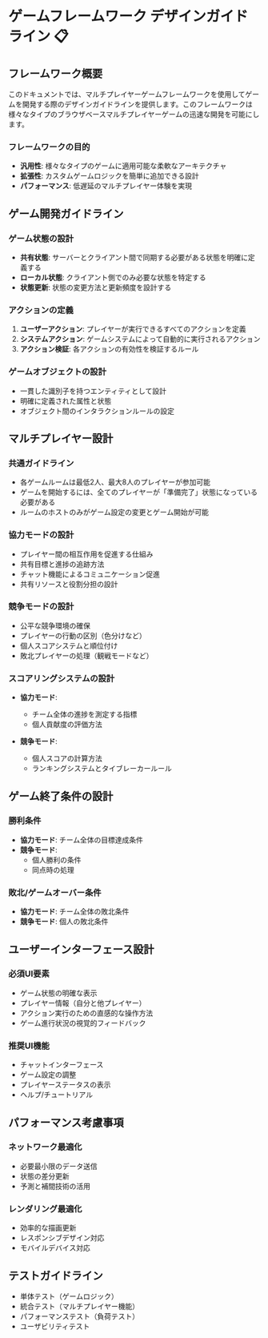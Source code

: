 # ゲームフレームワーク デザインガイドライン 📋

## フレームワーク概要
このドキュメントでは、マルチプレイヤーゲームフレームワークを使用してゲームを開発する際のデザインガイドラインを提供します。このフレームワークは様々なタイプのブラウザベースマルチプレイヤーゲームの迅速な開発を可能にします。

### フレームワークの目的
- **汎用性**: 様々なタイプのゲームに適用可能な柔軟なアーキテクチャ
- **拡張性**: カスタムゲームロジックを簡単に追加できる設計
- **パフォーマンス**: 低遅延のマルチプレイヤー体験を実現

## ゲーム開発ガイドライン

### ゲーム状態の設計
- **共有状態**: サーバーとクライアント間で同期する必要がある状態を明確に定義する
- **ローカル状態**: クライアント側でのみ必要な状態を特定する
- **状態更新**: 状態の変更方法と更新頻度を設計する

### アクションの定義
1. **ユーザーアクション**: プレイヤーが実行できるすべてのアクションを定義
2. **システムアクション**: ゲームシステムによって自動的に実行されるアクション
3. **アクション検証**: 各アクションの有効性を検証するルール

### ゲームオブジェクトの設計
- 一貫した識別子を持つエンティティとして設計
- 明確に定義された属性と状態
- オブジェクト間のインタラクションルールの設定

## マルチプレイヤー設計

### 共通ガイドライン
- 各ゲームルームは最低2人、最大8人のプレイヤーが参加可能
- ゲームを開始するには、全てのプレイヤーが「準備完了」状態になっている必要がある
- ルームのホストのみがゲーム設定の変更とゲーム開始が可能

### 協力モードの設計
- プレイヤー間の相互作用を促進する仕組み
- 共有目標と進捗の追跡方法
- チャット機能によるコミュニケーション促進
- 共有リソースと役割分担の設計

### 競争モードの設計
- 公平な競争環境の確保
- プレイヤーの行動の区別（色分けなど）
- 個人スコアシステムと順位付け
- 敗北プレイヤーの処理（観戦モードなど）

### スコアリングシステムの設計
- **協力モード**:
  - チーム全体の進捗を測定する指標
  - 個人貢献度の評価方法

- **競争モード**:
  - 個人スコアの計算方法
  - ランキングシステムとタイブレーカールール

## ゲーム終了条件の設計

### 勝利条件
- **協力モード**: チーム全体の目標達成条件
- **競争モード**: 
  - 個人勝利の条件
  - 同点時の処理

### 敗北/ゲームオーバー条件
- **協力モード**: チーム全体の敗北条件
- **競争モード**: 個人の敗北条件

## ユーザーインターフェース設計

### 必須UI要素
- ゲーム状態の明確な表示
- プレイヤー情報（自分と他プレイヤー）
- アクション実行のための直感的な操作方法
- ゲーム進行状況の視覚的フィードバック

### 推奨UI機能
- チャットインターフェース
- ゲーム設定の調整
- プレイヤーステータスの表示
- ヘルプ/チュートリアル

## パフォーマンス考慮事項

### ネットワーク最適化
- 必要最小限のデータ送信
- 状態の差分更新
- 予測と補間技術の活用

### レンダリング最適化
- 効率的な描画更新
- レスポンシブデザイン対応
- モバイルデバイス対応

## テストガイドライン
- 単体テスト（ゲームロジック）
- 統合テスト（マルチプレイヤー機能）
- パフォーマンステスト（負荷テスト）
- ユーザビリティテスト 